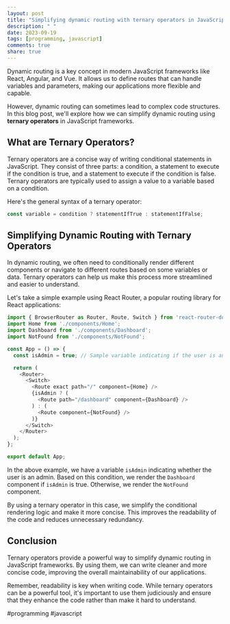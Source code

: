 ```yaml
---
layout: post
title: "Simplifying dynamic routing with ternary operators in JavaScript frameworks"
description: " "
date: 2023-09-19
tags: [programming, javascript]
comments: true
share: true
---
```


Dynamic routing is a key concept in modern JavaScript frameworks like React, Angular, and Vue. It allows us to define routes that can handle variables and parameters, making our applications more flexible and capable.

However, dynamic routing can sometimes lead to complex code structures. In this blog post, we'll explore how we can simplify dynamic routing using **ternary operators** in JavaScript frameworks.

## What are Ternary Operators?

Ternary operators are a concise way of writing conditional statements in JavaScript. They consist of three parts: a condition, a statement to execute if the condition is true, and a statement to execute if the condition is false. Ternary operators are typically used to assign a value to a variable based on a condition.

Here's the general syntax of a ternary operator:

```javascript
const variable = condition ? statementIfTrue : statementIfFalse;
```

## Simplifying Dynamic Routing with Ternary Operators

In dynamic routing, we often need to conditionally render different components or navigate to different routes based on some variables or data. Ternary operators can help us make this process more streamlined and easier to understand.

Let's take a simple example using React Router, a popular routing library for React applications:

```javascript react
import { BrowserRouter as Router, Route, Switch } from 'react-router-dom';
import Home from './components/Home';
import Dashboard from './components/Dashboard';
import NotFound from './components/NotFound';

const App = () => {
  const isAdmin = true; // Sample variable indicating if the user is an admin

  return (
    <Router>
      <Switch>
        <Route exact path="/" component={Home} />
        {isAdmin ? (
          <Route path="/dashboard" component={Dashboard} />
        ) : (
          <Route component={NotFound} />
        )}
      </Switch>
    </Router>
  );
};

export default App;
```

In the above example, we have a variable `isAdmin` indicating whether the user is an admin. Based on this condition, we render the `Dashboard` component if `isAdmin` is true. Otherwise, we render the `NotFound` component.

By using a ternary operator in this case, we simplify the conditional rendering logic and make it more concise. This improves the readability of the code and reduces unnecessary redundancy.

## Conclusion

Ternary operators provide a powerful way to simplify dynamic routing in JavaScript frameworks. By using them, we can write cleaner and more concise code, improving the overall maintainability of our applications.

Remember, readability is key when writing code. While ternary operators can be a powerful tool, it's important to use them judiciously and ensure that they enhance the code rather than make it hard to understand.

#programming #javascript
